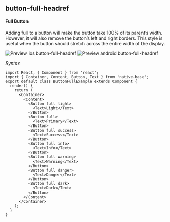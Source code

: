 ## button-full-headref
#### Full Button

Adding full to a button will make the button take 100% of its parent’s width. However, it will also remove the button’s left and right borders. This style is useful when the button should stretch across the entire width of the display.


![Preview ios button-full-headref](https://github.com/GeekyAnts/NativeBase-KitchenSink/raw/v2.2.0/screenshots/ios/button-full.png)
![Preview android button-full-headref](https://github.com/GeekyAnts/NativeBase-KitchenSink/raw/v2.2.0/screenshots/android/button-full.png)

*Syntax*

<pre class="line-numbers"><code class="language-jsx">import React, { Component } from 'react';
import { Container, Content, Button, Text } from 'native-base';
export default class ButtonFullExample extends Component {
  render() {
    return (
      &lt;Container>
        &lt;Content>
          &lt;Button full light>
            &lt;Text>Light&lt;/Text>
          &lt;/Button>
          &lt;Button full>
            &lt;Text>Primary&lt;/Text>
          &lt;/Button>
          &lt;Button full success>
            &lt;Text>Success&lt;/Text>
          &lt;/Button>
          &lt;Button full info>
            &lt;Text>Info&lt;/Text>
          &lt;/Button>
          &lt;Button full warning>
            &lt;Text>Warning&lt;/Text>
          &lt;/Button>
          &lt;Button full danger>
            &lt;Text>Danger&lt;/Text>
          &lt;/Button>
          &lt;Button full dark>
            &lt;Text>Dark&lt;/Text>
          &lt;/Button>
        &lt;/Content>
      &lt;/Container>
    );
  }
}</code></pre><br />
